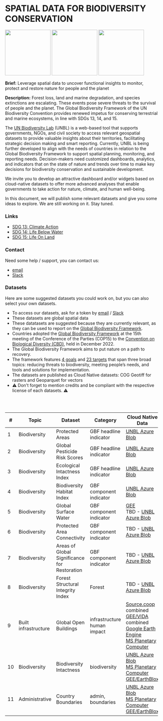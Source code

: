 # SPATIAL DATA FOR BIODIVERSITY CONSERVATION

<img src="https://github.com/unepwcmc/unbl-cloudnativehacks/assets/141819111/b5e2ba08-7521-4d4e-892b-c43e1ab001bc" height="150"/>
     <img src="https://github.com/unepwcmc/unbl-cloudnativehacks/assets/141819111/d75e61e2-b26f-4c9a-981c-cc1f865081c8" height="150"/>
     <img src="https://github.com/unepwcmc/unbl-cloudnativehacks/assets/141819111/caa96421-9c25-4af0-87e2-2df107d5c127" height="150"/>

**Brief:** Leverage spatial data to uncover functional insights to monitor, protect and restore nature for people and the planet 

**Description:**  Forest loss, land and marine degradation, and species extinctions are escalating. These events pose severe threats to the survival of people and the planet. The Global Biodiversity Framework of the UN Biodiversity Convention provides renewed impetus for conserving terrestrial and marine ecosystems, in line with SDGs 13, 14, and 15.  

The [UN Biodiversity Lab](https://unbiodiversitylab.org/en/) (UNBL) is a web-based tool that supports governments, NGOs, and civil society to access relevant geospatial datasets to provide valuable insights about their territories, facilitating strategic decision making and smart reporting. Currently, UNBL is being further developed to align with the needs of countries in relation to the Global Biodiversity Framework to support spatial planning, monitoring, and reporting needs. Decision-makers need customized dashboards, analytics, and indicators that on the state of nature and trends over time to make key decisions for biodiversity conservation and sustainable development. 

We invite you to develop an attractive dashboard and/or widgets based on cloud-native datasets to offer more advanced analyses that enable governments to take action for nature, climate, and human well-being. 

In this document, we will publish some relevant datasets and give you some ideas to explore. We are still working on it. Stay tuned.

### Links
- [SDG 13: Climate Action](https://www.un.org/sustainabledevelopment/climate-change/)
- [SDG 14: Life Below Water](https://www.un.org/sustainabledevelopment/oceans/)
- [SDG 15: Life On Land](https://www.un.org/sustainabledevelopment/biodiversity/)

### Contact
Need some help / support, you can contact us:  
- [email](mailto:unbl@unep-wcmc.org)
- [Slack](cloud-native-hacks-aaaamjzzuyzpkclta7x7wfh5iu@wcmc.slack.com)

### Datasets

Here are some suggested datasets you could work on, but you can also select your own datasets.
- To access our datasets, ask for a token by [email](mailto:unbl@unep-wcmc.org) / [Slack](cloud-native-hacks-aaaamjzzuyzpkclta7x7wfh5iu@wcmc.slack.com)
- These datasets are global spatial data
- These datatasets are suggested because they are currently relevant, as they can be used to report on the [Global Biodiversity Framework](https://www.post-2020indicators.org/). 
- Countries adopted the [Global Biodiversity Framework](https://www.post-2020indicators.org/) at the 15th meeting of the Conference of the Parties (COP15) to the [Convention on Biological Diversity (CBD)](https://www.cbd.int/convention), held in December 2022.
- The Global Biodiversity Framework aims to put nature on a path to recovery. 
- The framework features [4 goals](https://www.cbd.int/gbf/goals/) and [23 targets](https://www.cbd.int/gbf/targets/) that span three broad topics: reducing threats to biodiversity, meeting people’s needs, and tools and solutions for implementation.
- The datasets are published as Cloud Native datasets: COG Geotiff for rasters and Geoparquet for vectors
- ⚠️ Don't forget to mention credits and be compliant with the respective license of each datasets. ⚠️

<br/><br/>

| #  | Topic | Dataset | Category | Cloud Native Data | Other Format | 
| ------------- | ------------- | ------------- | ------------- | ------------- | ------------- |
| 1  | Biodiversity | Protected Areas | GBF headline indicator  | [UNBL Azure Blob](https://cloudnativehacks.blob.core.windows.net/data/protected-areas/WDPA_Mar2024_Public.parquet)| |
| 2  | Biodiversity | Global Pesticide Risk Scores | GBF headline indicator  | [UNBL Azure Blob](https://cloudnativehacks.blob.core.windows.net/data/global-pesticide-pollution-risk/Global_pesticide_risk_scores_cog.tif)| |
| 3  | Biodiversity | Ecological Intactness Index | GBF headline indicator  | [UNBL Azure Blob](https://cloudnativehacks.blob.core.windows.net/data/ecological-intactness-index/Ecological-Intactness-Index_year-2009_Qprime_cog.tif)| |
| 4  | Biodiversity | Biodiversity Habitat Index | GBF component indicator  | [UNBL Azure Blob](https://cloudnativehacks.blob.core.windows.net/data/04_biodiversity-habitat-index/BILBI_P_BHIv2_Habitat_2020_cog.tif)  |
| 5  | Biodiversity | Global Surface Water | GBF component indicator  | [GEE](https://developers.google.com/earth-engine/datasets/catalog/JRC_GSW1_4_GlobalSurfaceWater)<br/>TBD - [UNBL Azure Blob]()  |
| 6  | Biodiversity | Protected Area Connectivity | GBF component indicator  | TBD - [UNBL Azure Blob]()  |
| 7  | Biodiversity | Areas of Global Significance for Restoration | GBF component indicator  | TBD - [UNBL Azure Blob]()  |
| 8  | Biodiversity | Forest Structural Integrity Index | Forest | TBD - [UNBL Azure Blob]()  |
| 9  | Built infrastructure | Global Open Buildings | infrastructure<br/>human impact  | [Source.coop](https://beta.source.coop/repositories/vida/google-microsoft-open-buildings/description/) combined<br/>[GEE/VIDA](https://gee-community-catalog.org/projects/global_buildings/) combined <br/>[Google Earth Engine](https://developers.google.com/earth-engine/datasets/catalog/GOOGLE_Research_open-buildings_v3_polygons) <br/>[MS Planetary Computer](https://planetarycomputer.microsoft.com/dataset/ms-buildings)|  [OSM via Overpass](https://overpass-turbo.eu/s/1In5)|
|  10  | Biodiversity | Biodiversity Intactness | biodiversity  | [UNBL Azure Blob](https://cloudnativehacks.blob.core.windows.net/data/biodiversity_intactness_index/BIIAb-2015_cog.tif) <br/>[MS Planetary Computer](https://planetarycomputer.microsoft.com/dataset/io-biodiversity) <br/>[GEE/EarthBlox](https://gee-community-catalog.org/projects/bii/)| |
|  11  | Administrative | Country Boundaries | admin, boundaries  | [UNBL Azure Blob]() <br/>[MS Planetary Computer]() <br/>[GEE/EarthBlox](https://gee-community-catalog.org/projects/bii/)| |




